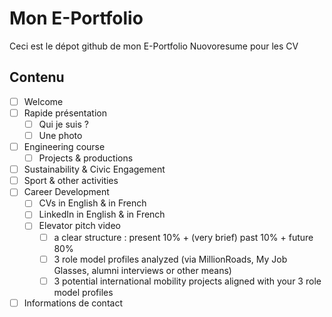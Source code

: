 # Mon E-Portfolio
Ceci est le dépot github de mon E-Portfolio
Nuovoresume pour les CV

## Contenu
- [ ] Welcome
- [ ] Rapide présentation
    - [ ] Qui je suis ?
    - [ ] Une photo
- [ ] Engineering course
    - [ ] Projects & productions
- [ ] Sustainability & Civic Engagement
- [ ] Sport & other activities
- [ ] Career Development
    - [ ] CVs in English & in French
    - [ ] LinkedIn in English & in French
    - [ ] Elevator pitch video
        - [ ] a clear structure : present 10% + (very brief) past 10% + future 80%
        - [ ] 3 role model profiles analyzed (via MillionRoads, My Job Glasses, alumni interviews or other means)
        - [ ] 3 potential international mobility projects aligned with your 3 role model profiles
- [ ] Informations de contact
